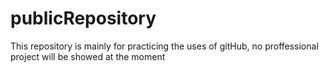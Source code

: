 # publicRepository





This repository is mainly for practicing the uses of gitHub, no proffessional project will be showed at the moment






